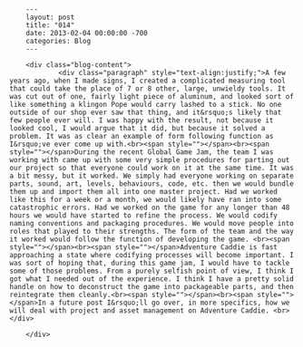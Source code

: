 
        ---
        layout: post
        title: "014"
        date: 2013-02-04 00:00:00 -700
        categories: Blog
        ---

        <div class="blog-content">
				<div class="paragraph" style="text-align:justify;">A few years ago, when I made signs, I created a complicated measuring tool that could take the place of 7 or 8 other, large, unwieldy tools. It was cut out of one, fairly light piece of aluminum, and looked sort of like something a klingon Pope would carry lashed to a stick. No one outside of our shop ever saw that thing, and it&rsquo;s likely that few people ever will. I was happy with the result, not because it looked cool, I would argue that it did, but because it solved a problem. It was as clear an example of form following function as I&rsquo;ve ever come up with.<br><span style=""></span><br><span style=""></span>During the recent Global Game Jam, the team I was working with came up with some very simple procedures for parting out our project so that everyone could work on it at the same time. It was a bit messy, but it worked. We simply had everyone working on separate parts, sound, art, levels, behaviours, code, etc. then we would bundle them up and import them all into one master project. Had we worked like this for a week or a month, we would likely have ran into some catastrophic errors. Had we worked on the game for any longer than 48 hours we would have started to refine the process. We would codify naming conventions and packaging procedures. We would move people into roles that played to their strengths. The form of the team and the way it worked would follow the function of developing the game. <br><span style=""></span><br><span style=""></span>Adventure Caddie is fast approaching a state where codifying processes will become important. I was sort of hoping that, during this game jam, I would have to tackle some of those problems. From a purely selfish point of view, I think I got what I needed out of the experience. I think I have a pretty solid handle on how to deconstruct the game into packageable parts, and then reintegrate them cleanly.<br><span style=""></span><br><span style=""></span>In a future post I&rsquo;ll go over, in more specifics, how we will deal with project and asset management on Adventure Caddie. <br></div>

		</div>
        